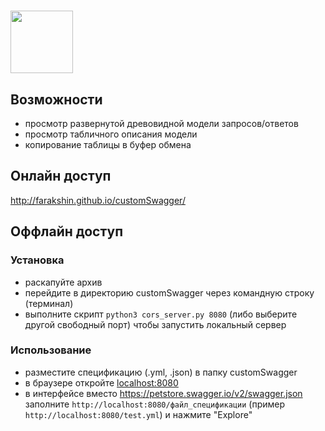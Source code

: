 # <img src="https://raw.githubusercontent.com/swagger-api/swagger.io/wordpress/images/assets/SWU-logo-clr.png" width="100">

## Возможности
- просмотр развернутой древовидной модели запросов/ответов 
- просмотр табличного описания модели
- копирование таблицы в буфер обмена

## Онлайн доступ
http://farakshin.github.io/customSwagger/
## Оффлайн доступ
### Установка
- раскапуйте архив
- перейдите в директорию customSwagger через командную строку (терминал)
- выполните скрипт ```python3 cors_server.py 8080``` (либо выберите другой свободный порт) чтобы запустить локальный сервер

### Использование
- разместите спецификацию (.yml, .json) в папку customSwagger
- в браузере откройте [localhost:8080](http://localhost:8080)
- в интерфейсе вместо https://petstore.swagger.io/v2/swagger.json заполните ```http://localhost:8080/файл_спецификации``` (пример ```http://localhost:8080/test.yml```) и нажмите "Explore"

